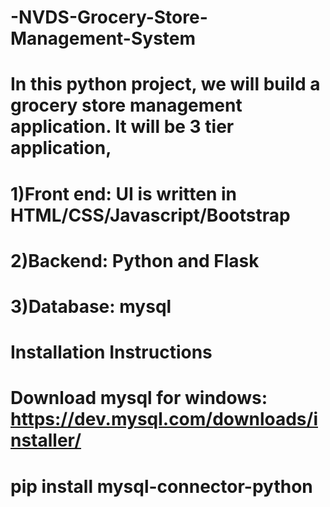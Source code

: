 # -NVDS-Grocery-Store-Management-System
# In this python project, we will build a grocery store management application. It will be 3 tier application,

# 1)Front end: UI is written in HTML/CSS/Javascript/Bootstrap
# 2)Backend: Python and Flask
# 3)Database: mysql
# Installation Instructions
# Download mysql for windows: https://dev.mysql.com/downloads/installer/

# pip install mysql-connector-python
